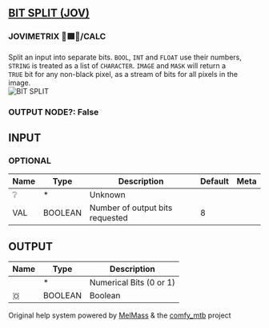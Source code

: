 [BIT SPLIT (JOV)](https://github.com/Amorano/Jovimetrix-examples/blob/master/node/BIT%20SPLIT/BIT%20SPLIT.md)
-------------------------------------------------------------------------------------------------------------
### JOVIMETRIX 🔺🟩🔵/CALC
  
Split an input into separate bits. `BOOL`, `INT` and `FLOAT` use their numbers,  
`STRING` is treated as a list of `CHARACTER`. `IMAGE` and `MASK` will return a  
`TRUE` bit for any non-black pixel, as a stream of bits for all pixels in the  
image.  
![BIT SPLIT](https://raw.githubusercontent.com/Amorano/Jovimetrix-examples/master/node/BIT%20SPLIT/BIT%20SPLIT.png)
### OUTPUT NODE?: False
INPUT
-----
### OPTIONAL
| Name | Type | Description | Default | Meta |
| --- | --- | --- | --- | --- |
| ❔ | \* | Unknown |  |  |
| VAL | BOOLEAN | Number of output bits requested | 8 |  |
OUTPUT
------
| Name | Type | Description |
| --- | --- | --- |
|  | \* | Numerical Bits (0 or 1) |
| 🇴 | BOOLEAN | Boolean |
Original help system powered by [MelMass](https://github.com/melMass) & the [comfy\_mtb](https://github.com/melMass/comfy_mtb) project